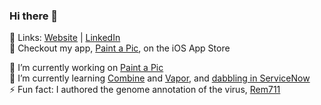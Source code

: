 ### Hi there 👋
🔗 Links: [Website](https://samanthagatt.com/) | [LinkedIn](https://www.linkedin.com/in/samantha-gatt/)<br>
🛒 Checkout my app, [Paint a Pic](https://apps.apple.com/us/app/paint-a-pic/id1523554689), on the iOS App Store

🔭 I’m currently working on [Paint a Pic](https://github.com/samanthagatt/Paint-a-Pic)<br>
🌱 I’m currently learning [Combine](https://github.com/samanthagatt/Combine) and [Vapor](https://github.com/samanthagatt/Vapor-Blog), and [dabbling in ServiceNow](https://github.com/samanthagatt/devtraining-needit-orlando)<br>
⚡ Fun fact: I authored the genome annotation of the virus, [Rem711](https://www.ncbi.nlm.nih.gov/nuccore/MG770216)

<!--
**samanthagatt/samanthagatt** is a ✨ _special_ ✨ repository because its `README.md` (this file) appears on your GitHub profile.

Here are some ideas to get you started:

- 👯 I’m looking to collaborate on ...
- 🤔 I’m looking for help with ...
- 💬 Ask me about ...
- 📫 How to reach me: ...
- 😄 Pronouns: ...
-->

